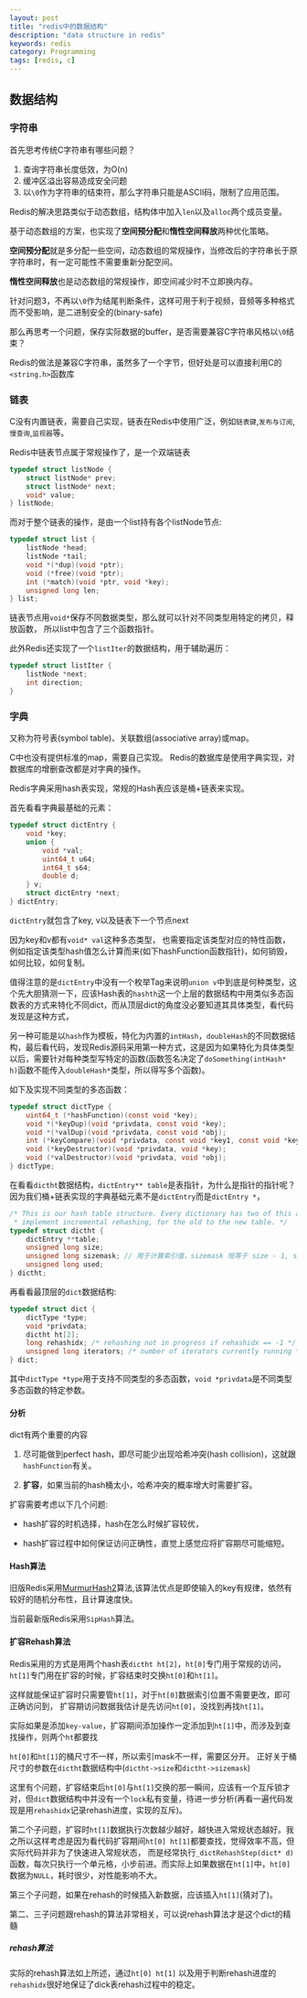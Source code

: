 ```yaml
---
layout: post
title: "redis中的数据结构"
description: "data structure in redis"
keywords: redis
category: Programming
tags: [redis, c]
---
```


## 数据结构

### 字符串

首先思考传统C字符串有哪些问题？

1. 查询字符串长度低效，为O(n)
2. 缓冲区溢出容易造成安全问题
3. 以`\0`作为字符串的结束符，那么字符串只能是ASCII码，限制了应用范围。

Redis的解决思路类似于动态数组，结构体中加入`len`以及`alloc`两个成员变量。

基于动态数组的方案，也实现了**空间预分配**和**惰性空间释放**两种优化策略。

**空间预分配**就是多分配一些空间，动态数组的常规操作，当修改后的字符串长于原字符串时，有一定可能性不需要重新分配空间。

**惰性空间释放**也是动态数组的常规操作，即空间减少时不立即换内存。

针对问题3，不再以`\0`作为结尾判断条件，这样可用于利于视频，音频等多种格式而不受影响，是二进制安全的(binary-safe)

那么再思考一个问题，保存实际数据的buffer，是否需要兼容C字符串风格以`\0`结束？

Redis的做法是兼容C字符串，虽然多了一个字节，但好处是可以直接利用C的`<string.h>`函数库

### 链表

C没有内置链表，需要自己实现，链表在Redis中使用广泛，例如`链表键`,`发布与订阅`,`慢查询`,`监视器`等。

Redis中链表节点属于常规操作了，是一个双端链表

```c
typedef struct listNode {
    struct listNode* prev;
    struct listNode* next;
    void* value;
} listNode;
```

而对于整个链表的操作，是由一个list持有各个listNode节点:

```c
typedef struct list {
    listNode *head;
    listNode *tail;
    void *(*dup)(void *ptr);
    void (*free)(void *ptr);
    int (*match)(void *ptr, void *key);
    unsigned long len;
} list;
```

链表节点用`void*`保存不同数据类型，那么就可以针对不同类型用特定的拷贝，释放函数，
所以list中包含了三个函数指针。

此外Redis还实现了一个`listIter`的数据结构，用于辅助遍历：

```c
typedef struct listIter {
    listNode *next;
    int direction;
}
```

### 字典
又称为符号表(symbol table)、关联数组(associative array)或map。

C中也没有提供标准的map，需要自己实现。
Redis的数据库是使用字典实现，对数据库的增删查改都是对字典的操作。

Redis字典采用hash表实现，常规的Hash表应该是桶+链表来实现。

首先看看字典最基础的元素：

```c
typedef struct dictEntry {
    void *key;
    union {
        void *val;
        uint64_t u64;
        int64_t s64;
        double d;
    } v;
    struct dictEntry *next;
} dictEntry;
```

`dictEntry`就包含了key, v以及链表下一个节点next

因为key和v都有`void* val`这种多态类型，
也需要指定该类型对应的特性函数，例如指定该类型hash值怎么计算而来(如下hashFunction函数指针)，如何销毁，如何比较，如何复制。

值得注意的是`dictEntry`中没有一个枚举Tag来说明`union v`中到底是何种类型，这个先大胆猜测一下，应该Hash表的`hashth`这一个上层的数据结构中用类似多态函数表的方式来特化不同dict，而从顶层dict的角度没必要知道其具体类型，看代码发现是这种方式，

另一种可能是以`hash`作为模板，特化为内置的`intHash`，`doubleHash`的不同数据结构，最后看代码，发现Redis源码采用第一种方式，这是因为如果特化为具体类型以后，需要针对每种类型写特定的函数(函数签名决定了`doSomething(intHash* h)`函数不能传入`doubleHash*`类型，所以得写多个函数)。

如下及实现不同类型的多态函数：

```c
typedef struct dictType {
    uint64_t (*hashFunction)(const void *key);
    void *(*keyDup)(void *privdata, const void *key);
    void *(*valDup)(void *privdata, const void *obj);
    int (*keyCompare)(void *privdata, const void *key1, const void *key2);
    void (*keyDestructor)(void *privdata, void *key);
    void (*valDestructor)(void *privdata, void *obj);
} dictType;
```

在看看`dictht`数据结构，`dictEntry** table`是表指针，为什么是指针的指针呢？
因为我们桶+链表实现的字典基础元素不是`dictEntry`而是`dictEntry *`，

```c
/* This is our hash table structure. Every dictionary has two of this as we
 * implement incremental rehashing, for the old to the new table. */
typedef struct dictht {
    dictEntry **table;
    unsigned long size;
    unsigned long sizemask; // 用于计算索引值，sizemask 恒等于 size - 1, size一定是2^n
    unsigned long used;
} dictht;
```

再看看最顶层的`dict`数据结构:

```c
typedef struct dict {
    dictType *type;
    void *privdata;
    dictht ht[2];
    long rehashidx; /* rehashing not in progress if rehashidx == -1 */
    unsigned long iterators; /* number of iterators currently running */
} dict;
```

其中`dictType *type`用于支持不同类型的多态函数，`void *privdata`是不同类型多态函数的特定参数。

#### 分析

dict有两个重要的内容

1. 尽可能做到perfect hash，即尽可能少出现哈希冲突(hash collision)，这就跟`hashFunction`有关。

2. **扩容**，如果当前的hash桶太小，哈希冲突的概率增大时需要扩容。

扩容需要考虑以下几个问题:

* hash扩容的时机选择，hash在怎么时候扩容较优，

* hash扩容过程中如何保证访问正确性，直觉上感觉应将扩容期尽可能缩短。

#### Hash算法

旧版Redis采用[MurmurHash2](https://github.com/aappleby/smhasher)算法,该算法优点是即使输入的key有规律，依然有较好的随机分布性，且计算速度快。

当前最新版Redis采用`SipHash`算法。

#### 扩容Rehash算法

Redis采用的方式是用两个hash表`dictht ht[2]`，`ht[0]`专门用于常规的访问，
`ht[1]`专门用在扩容的时候，扩容结束时交换`ht[0]`和`ht[1]`。

这样就能保证扩容时只需要管`ht[1]`，对于`ht[0]`数据索引位置不需要更改，即可正确访问到，
扩容期访问数据我估计是先访问`ht[0]`，没找到再找`ht[1]`。

实际如果是添加`key-value`，扩容期间添加操作一定添加到`ht[1]`中，而涉及到查找操作，则两个`ht`都要找

`ht[0]`和`ht[1]`的桶尺寸不一样，所以索引mask不一样，需要区分开。
正好关于桶尺寸的参数在`dictht`数据结构中(`dictht->size`和`dictht->sizemask`)

这里有个问题，扩容结束后`ht[0]`与`ht[1]`交换的那一瞬间，应该有一个互斥锁才对，但`dict`数据结构中并没有一个`lock`私有变量，待进一步分析(再看一遍代码发现是用`rehashidx`记录rehash进度，实现的互斥)。

第二个子问题，扩容时`ht[1]`数据执行次数越少越好，越快进入常规状态越好。我之所以这样考虑是因为看代码扩容期间`ht[0] ht[1]`都要查找，觉得效率不高，但实际代码并非为了快速进入常规状态，
而是经常执行`_dictRehashStep(dict* d)`函数，每次只执行一个单元格，小步前进。而实际上如果数据在`ht[1]`中，`ht[0]`数据为`NULL`，耗时很少，对性能影响不大。

第三个子问题，如果在rehash的时候插入新数据，应该插入`ht[1]`(猜对了)。

第二、三子问题跟rehash的算法非常相关，可以说rehash算法才是这个dict的精髓

##### rehash算法
实际的rehash算法如上所述，通过`ht[0] ht[1]` 以及用于判断rehash进度的`rehashidx`很好地保证了dick表rehash过程中的稳定。
